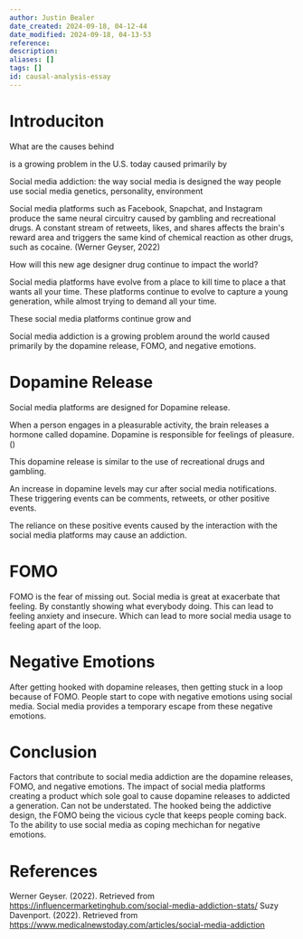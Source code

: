 ```yaml
---
author: Justin Bealer
date_created: 2024-09-18, 04-12-44
date_modified: 2024-09-18, 04-13-53
reference: 
description: 
aliases: []
tags: []
id: causal-analysis-essay
---
```


# Introduciton

What are the causes behind

is a growing problem in the U.S. today caused primarily by

Social media addiction: the way social media is designed the way people
use social media genetics, personality, environment

Social media platforms such as Facebook, Snapchat, and Instagram produce
the same neural circuitry caused by gambling and recreational drugs. A
constant stream of retweets, likes, and shares affects the brain's
reward area and triggers the same kind of chemical reaction as other
drugs, such as cocaine. (Werner Geyser, 2022)

How will this new age designer drug continue to impact the world?

Social media platforms have evolve from a place to kill time to place a
that wants all your time. These platforms continue to evolve to capture
a young generation, while almost trying to demand all your time.

These social media platforms continue grow and

Social media addiction is a growing problem around the world caused
primarily by the dopamine release, FOMO, and negative emotions.

# Dopamine Release

Social media platforms are designed for Dopamine release.

When a person engages in a pleasurable activity, the brain releases a
hormone called dopamine. Dopamine is responsible for feelings of
pleasure.()

This dopamine release is similar to the use of recreational drugs and
gambling.

An increase in dopamine levels may cur after social media notifications.
These triggering events can be comments, retweets, or other positive
events.

The reliance on these positive events caused by the interaction with the
social media platforms may cause an addiction.

# FOMO

FOMO is the fear of missing out. Social media is great at exacerbate
that feeling. By constantly showing what everybody doing. This can lead
to feeling anxiety and insecure. Which can lead to more social media
usage to feeling apart of the loop.

# Negative Emotions

After getting hooked with dopamine releases, then getting stuck in a
loop because of FOMO. People start to cope with negative emotions using
social media. Social media provides a temporary escape from these
negative emotions.

# Conclusion

Factors that contribute to social media addiction are the dopamine
releases, FOMO, and negative emotions. The impact of social media
platforms creating a product which sole goal to cause dopamine releases
to addicted a generation. Can not be understated. The hooked being the
addictive design, the FOMO being the vicious cycle that keeps people
coming back. To the ability to use social media as coping mechichan for
negative emotions.

# References

Werner Geyser. (2022). Retrieved from
<https://influencermarketinghub.com/social-media-addiction-stats/> Suzy
Davenport. (2022). Retrieved from
<https://www.medicalnewstoday.com/articles/social-media-addiction>
